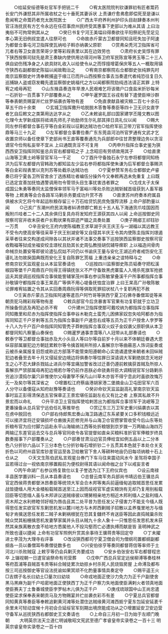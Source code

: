 <!-- { "loadSidebar": true } -->
　　○给延安绥德等处官军手把铳二千
　　○宥太医院院判钦谦罪初有匠者鬻药长安门外谦怒其非所属收杖之七十垂死其妻诉状  上责谦疗愈弗愈即偿死至是谦以愈闻宥之命鬻药者充太医院医士
　　○广西太平府养利州护印头目赵肆奏本州判官汪浩抚民有方乞令永远在任莅事庶州民终受其惠事下吏部以为难从其请  上曰治夷俗不可拘常例其从之
　　○癸巳书复宁河王美堛曰得奏欲往平阳祭祀先茔足见孝心第无旧例叔宜遣人往祭可也
　　○命故赤斤蒙古卫都督同知且旺失加子阿速为都督佥事屯河卫指挥使瓦纳哈子斡亦纳袭父原职
　　○赏弗朵秃河卫指挥省可兀者右等卫女直苦荣哥少里等彩叚表里以其在边效劳也
　　○肃府长史吴惇有罪下狭西按察司狱先是肃王奏缺内使供用访得河州等卫府军民陈宣等男玉等二十三人俱自幼伤残净身之人欲具财礼收入以给使令从之而惇擅增葛保庆等五人一概取用镇守狭西右副都御史陈镒以闻故鞫治之
　　○宥南京都察院右佥都御史张纯罪先时南京监察御史叶清奉敕捕盗于缘江已而升山西按察佥事去当奏遣代者纯恐往复日久巡捕缺人盗或窃发輙先遣监察御史姚福代之方以闻都察院劾纯违法请正其罪  上特宥之戒毋再犯
　　○山东掖县奏连年旱潦人民艰难乞将该徵户口食盐米折钞每米一石折钞一百贯事下户部覆奏从之
　　○甲午暹罗国王谷戎有替下遣使臣坤沙群等奉表朝贡赐宴并纻丝罗绢袭衣等物有差
　　○免直隶献县被灾粮二百七十余石草五千四十余束
　　○玄城卫指挥撒升哈脱脱木答鲁等奏臣等四十卫无识女直字者乞自后敕文之类第用达达字从之
　　○乙未敕谕礼部曰国家建学丕隆文教以图化理今太学新成朕将祗谒先师孔子劝励师生尔礼部其择日具礼仪以闻
　　○赐大同左参将都督佥事石亨等白金彩叚以征剿达贼功也○给府军前卫带刀官军指挥使徐鼎等马三十九疋
　　○左军都督佥事曹俭奏广东东莞县河泊所官罗通有文武才乞收置京师以备任使章下吏部尚书王直等覆奏通先为兵部郎中往甘肃整理边务以贪淫谪官今俭徇私妄举不宜从  上曰通既贪淫不可复用
　　○丙申升指挥佥事史鉴为狭西西安卫指挥同知鉴总兵官右都督昭之子  上念昭旧有劳绩故用其子
　　○给直隶山海等卫黄土岭等营官军马一千疋
　　○丁酉升守备独石永宁左参将都督同知杨洪为后军左都督内官韩政为都知监左少监右参将都指挥使朱谦为后军都督佥事赐洪等白金彩叚表里以克列苏等处截杀达贼功也
　　○宁夏参赞军务右佥都御史卢睿奏已将宁夏各卫所官舍余丁选拣精壮者编伍分操外今又奉敕再选未免重复  上曰既已选定宜善加抚恤遇警调用勿令管领头目生事扰害违者罪之
　　○戊戌太子太保成国公朱勇等奏同太监僧保率领军马于富峪川等处杀败达贼斩馘首级获到人畜军器等物  上敕勇等会合各路军马剿杀务要成功升赏不吝
　　○直隶苏州府奏本府属县俱被水灾乞将今年起运秋粮存留三十万石给贷饥民庶免饿殍流移  上命户部酌量以闻
　　○己亥广东潮州府民滨海者紏诱傍郡亡赖五十五人私下海通货爪哇国因而叛附爪哇者二十二人其余俱归复具舟将发知府王源获其四人以闻  上命巡按御史同按察司官并收未获者户长鞫状果有踪迹严锢之具奏处置
　　○庚子赐郕王祁钰钞一万贯
　　○辛丑安化王府内使陈福教王求草湖于庆王庆王与一湖福以其远教王不受令内使高安等径采草于庆王别湖安等又自侵其半庆王令其内使陈圭指挥刘璟遏采草者往来交构遂成间隙各以其状并诸不法事交奏事下巡按狭西监察御史按察司官收鞫福等狱成坐福安绞圭璟杖且劾其长史周弘教授胡侃辅导瘝职  上以福造间骨肉命械京处置安等即彼论遣弘侃姑不问仍以书谕庆王量与安化王湖近府者戒饬安化王谨礼法勿故戾国典既而安化王复自陈罪乞贳福  上重违亲亲之谊特释与之
　　○命修南京钦天监观星台从本监官奏请也
　　○巡按四川监察御史陈员韬奏守把松溪椒园等堡千户周鼎百户阮得王得镇抚张义不严守备致黑虎寨蛮人入境杀死旗军抢掳运夫其提调巡视指挥佥事侯能訾辅掌茂州事右参议陈敏掌叠溪千户所事都指挥佥事孙敬镇守都指挥佥事王杲高广等俱不用心堤备抚恤宜治罪  上曰王杲高广孙敬陈敏论罪难宥姑置之令其从实回奏周鼎阮得等俱取死罪招状杖八十复职再犯不赦
　　○壬寅赤斤蒙古卫指挥阿速等遣百户阿竹哥等狭西宁夏卫石佛寺番僧耳徒等来朝贡驼马赐彩叚等物有差
　　○敕兵部官今后贪暴害军官果有功复职就于立功卫所操备但逃及再犯必杀不宥
　　○升建州卫指挥使那可戴咬纳为都指挥佥事指挥同知撒里和尼赤为指挥使指挥佥事申谷木勒克土蛮秃儿困佛家奴忽失哈阿都赤为指挥同知正千户牙剌等五员为指挥佥事副千户速忽右成等五员为正千户授舍人孛罗等十八人为千户百户命指挥同知管秃子莽剌指挥佥事双火奴子金奴袭父原职俱从本卫都督同知凡察董山奏保也
　　○赐暹罗通事柰霭等八人冠带从礼部奏请也
　　○敕泰宁等卫都督佥事拙赤及大小头目人等曰尔等自前岁十月以来不体朝廷眷遇大恩纵容部属屡犯边方朝廷累敕尔等令擒首贼并所掠人畜解京尔等曲蔽恶人饰词妄奏或云被杀亲属报复旧怨或称远方部落不能管束阳遵朝命心实诡谲遣使来朝者未回纵贼犯边者叠至去年十月又侵延安边境边将俱奏尔等怙罪日深请调大军剿绝朕念天地好生之心不忍大肆杀戮姑止进兵尔等宜痛加警省改过迁善仍遵前敕擒获首贼及所掠人畜解京严禁部属毋再犯边境若尔等仍前作恶朕必命骁勇将臣大调精锐官军分路剿杀穷追沙漠捣尔巢穴非惟使尔父母妻孥不保凡山川草木亦皆不得宁息此时虽欲改悔万无一及矣尔等其深省之
　○增置松江府蔡庙港胡家港二堡摘金山卫屯田官军六百人分守以备倭寇从知府赵豫等奏请也
　　○癸卯命钦天监监副高礼掌南京钦天监事时监正彭得清保选五官保章正王景宏堪任监副左右又有比之者  上察其私故不升景宏而以命礼
　　○升平凉卫土官指挥使哈剌苦出为都指挥佥事领军于洮岷等卫更番操备从总兵官宁远伯任礼等推举也
　　○赏辽东三万卫军史重兴绢袭衣以其在虏中脱回也
　　○户部右侍郎焦宏奏山海卫路通辽东系紧要关口多积钱粮远近可以接济宜将迁安镇损坏仓廒拨夫匠修完并与山海卫仓官攒掌管收受今后山东等处折粮布官为应付脚力运赴永平山海输纳江西等处折粮银到京岁拨一万两输山海四万两输辽东差官运去交与总兵等官同收令各官提督如直籴买粮料准折官军俸粮岁终具数奏报事下户部覆奏从之
　　○户部奏甘肃沿边官员俸给宜如例五品以上二分本色八分折钞六品以下三分本色七分折钞每石增折钞二十五贯其本色就于本处仓关支折色以司府州县官库钞差官运至各卫给散官下舍人等耕种地亩仍旧每顷纳粮十石上仓从之
　　○天文生陈伯武私言观星台券门下车马往来震动风水今  圣驾将幸国子监若得过台一视依南京移置殿前为便校尉得其语以闻命枷之台下以戒妄言者
　　○丙午命湖广右参议杨复致仕以复子誉选为江下王府仪宾也
　　○设云南禄丰县医学置训科一员从本县奏请也
　　○总督云南军务兵部尚书靖远伯王骥总兵官定西侯蒋贵都督沐昂奏臣等统领大军会合木邦等夷兵前逼缅甸追取贼首思任发累战皆捷缅人用大金楼船载贼首送至江上因而觇视官军虚实粮饷有无却乃复用别船载回臣等切思缅人虽与木邦讲议送贼缘彼以甥舅相亲地方相近木邦利缅人之盐利缅人资木邦之水利修睦邻好相为唇齿且其二处平昔为思任发父子侵害力不能支今缅人既得思任发实欲官军东剿思机发以麓川地方与木邦西剿贼子招散以孟养戛里地方与缅甸才肯擒送思任发若二贼子未剿祸根犹在恐其复讎终不肯送臣等因此直捣贼巢杀败贼众焚其船栅擒思机发妻孥家属并头目从贼九十余人象十一只惟思任发思机发未获然其亲族离散衣食不给地方悉属他人不投沟壑而亡必遭执缚而献是皆  圣明神武之所致也谨以捷闻  上命有功官军照例升赏其余事待王骥蒋贵等回定夺
　　○丁未擢进士李茂为大理寺右评事
　　○改设狭西都司宁夏卫僧会司为僧纲司置都纲副都纲各一员以番僧耳布奏僧徒数多也
　　○兴安伯徐亨等奏同都督蒋信等率师于土河北川杀败贼寇  上敕亨等仍会兵剿灭务要成功
　　○安乡伯张安右军右都督程忠卒  上辍视朝一日遣官谕祭命有司营葬
　　○戊申广西总兵官定远侯柳溥等奏桂林等府荔浦等县贼首韦贵等紏合贼徒累次劫掠乡村杀死人民烧毁房屋  上命溥及都布按三司巡按御史等官设法抚谕如果冥顽不化酌量事情具奏定夺
　　○赐平遥王火□吉煟子名长曰幼土□量次曰幼埮
　　○命戎地面正使沙力免力为正千户副使舍黑马黑麻为副千户哈密地面正使狭西丁为正千户察力失地面使臣满剌火者领真地面使臣赛夫丁土鲁番城使臣孛罗帖木儿俱为正千户
　　○庚戌琉球国中山王尚忠遣使臣梁求保奉表来朝贡马及方物赐宴并纻丝袭衣彩币有差
　　○宁夏总兵官都督同知黄真等奏臣等奉敕追剿黄河滩等处潜住达贼缘黄河滩西抵宁夏东包延安延袤千余里未可轻动宜候十月初会合延绥官军刻期出境庶能成功从之○增置延安卫安边营守备军从巡抚狭西右都御史王文奏请也
　　○上命自三月初一日为始于左顺门晚朝
　　大明英宗法天立道仁明诚敬昭文宪武至德广孝睿皇帝实录卷之一百十三
明英宗睿皇帝实录卷之一百十四
